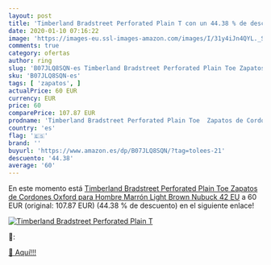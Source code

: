```yaml
---
layout: post
title: 'Timberland Bradstreet Perforated Plain T con un 44.38 % de descuento'
date: 2020-01-10 07:16:22
image: 'https://images-eu.ssl-images-amazon.com/images/I/31y4iJn4QYL._SL400_.jpg'
comments: true
category: ofertas
author: ring
slug: 'B07JLQ8SQN-es Timberland Bradstreet Perforated Plain Toe Zapatos de...'
sku: 'B07JLQ8SQN-es'
tags: [ 'zapatos', ]
actualPrice: 60 EUR
currency: EUR
price: 60
comparePrice: 107.87 EUR
prodname: 'Timberland Bradstreet Perforated Plain Toe  Zapatos de Cordones Oxford para Hombre  Marrón  Light Brown Nubuck   42 EU'
country: 'es'
flag: '🇪🇸'
brand: ''
buyurl: 'https://www.amazon.es/dp/B07JLQ8SQN/?tag=tolees-21'
descuento: '44.38'
average: '60'
---
```


En este momento está [Timberland Bradstreet Perforated Plain Toe  Zapatos de Cordones Oxford para Hombre  Marrón  Light Brown Nubuck   42 EU](https://www.amazon.es/dp/B07JLQ8SQN/?tag=tolees-21) a 60 EUR (original: 107.87 EUR) (44.38 %  de descuento) en el siguiente enlace!

[![Timberland Bradstreet Perforated Plain T](https://images-eu.ssl-images-amazon.com/images/I/31y4iJn4QYL._SL400_.jpg)](https://www.amazon.es/dp/B07JLQ8SQN/?tag=tolees-21)

🔎:


[🛒 Aquí!!!](https://www.amazon.es/dp/B07JLQ8SQN/?tag=tolees-21)

